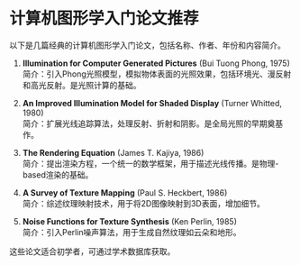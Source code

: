 # 计算机图形学入门论文推荐

以下是几篇经典的计算机图形学入门论文，包括名称、作者、年份和内容简介。

1. **Illumination for Computer Generated Pictures** (Bui Tuong Phong, 1975)  
   简介：引入Phong光照模型，模拟物体表面的光照效果，包括环境光、漫反射和高光反射。是光照计算的基础。

2. **An Improved Illumination Model for Shaded Display** (Turner Whitted, 1980)  
   简介：扩展光线追踪算法，处理反射、折射和阴影。是全局光照的早期奠基作。

3. **The Rendering Equation** (James T. Kajiya, 1986)  
   简介：提出渲染方程，一个统一的数学框架，用于描述光线传播。是物理-based渲染的基础。

4. **A Survey of Texture Mapping** (Paul S. Heckbert, 1986)  
   简介：综述纹理映射技术，用于将2D图像映射到3D表面，增加细节。

5. **Noise Functions for Texture Synthesis** (Ken Perlin, 1985)  
   简介：引入Perlin噪声算法，用于生成自然纹理如云朵和地形。

这些论文适合初学者，可通过学术数据库获取。